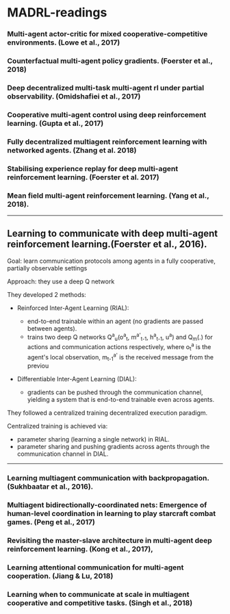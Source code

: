 # MADRL-readings


### Multi-agent actor-critic for mixed cooperative-competitive environments. (Lowe et al., 2017)

### Counterfactual multi-agent policy gradients. (Foerster et al., 2018)

### Deep decentralized multi-task multi-agent rl under partial observability. (Omidshafiei et al., 2017)

### Cooperative multi-agent control using deep reinforcement learning. (Gupta et al., 2017)

### Fully decentralized multiagent reinforcement learning with networked agents. (Zhang et al. 2018) 








### Stabilising experience replay for deep multi-agent reinforcement learning. (Foerster et al. 2017)

### Mean field multi-agent reinforcement learning. (Yang et al., 2018).



---
## Learning to communicate with deep multi-agent reinforcement learning.(Foerster et al., 2016).

Goal: learn communication protocols among agents in a fully cooperative, partially observable settings

Approach: they use a deep Q network

They developed 2 methods:
- Reinforced Inter-Agent Learning (RIAL):  
  - end-to-end trainable within an agent (no gradients are passed between agents).
  - trains two deep Q networks Q<sup>a</sup><sub>u</sub>(o<sup>a</sup><sub>t</sub>, m<sup>a'</sup><sub>t-1</sub>, h<sup>a</sup><sub>t-1</sub>, u<sup>a</sup>) and Q<sub>m</sub>(.) for actions and communication actions respectively, where o<sub>t</sub><sup>a</sup> is the agent's local observation, m<sub>t-1</sub><sup>a'</sup> is the received message from the previou

- Differentiable Inter-Agent Learning (DIAL):
  - gradients can be pushed through the communication channel, yielding a system that is end-to-end trainable even across agents.


They followed a centralized training decentralized execution paradigm. 

Centralized training is achieved via:
- parameter sharing (learning a single network) in RIAL.
- parameter sharing and pushing gradients across agents through the communication channel in DIAL.


---


### Learning multiagent communication with backpropagation. (Sukhbaatar et al., 2016).

### Multiagent bidirectionally-coordinated nets: Emergence of human-level coordination in learning to play starcraft combat games. (Peng et al., 2017)

### Revisiting the master-slave architecture in multi-agent deep reinforcement learning. (Kong et al., 2017),








### Learning attentional communication for multi-agent cooperation. (Jiang & Lu, 2018)

### Learning when to communicate at scale in multiagent cooperative and competitive tasks. (Singh et al., 2018)

